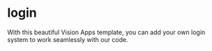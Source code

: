 # login
With this beautiful Vision Apps template, you can add your own login system to work seamlessly with our code. 
